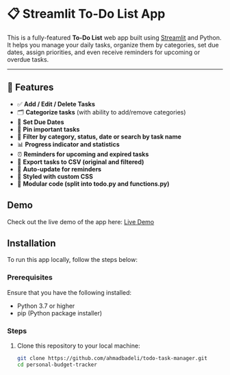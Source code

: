 # 📋 Streamlit To-Do List App

This is a fully-featured **To-Do List** web app built using [Streamlit](https://streamlit.io/) and Python.  
It helps you manage your daily tasks, organize them by categories, set due dates, assign priorities, and even receive reminders for upcoming or overdue tasks.

---

## 🚀 Features

- ✅ **Add / Edit / Delete Tasks**
- 🗂️ **Categorize tasks** (with ability to add/remove categories)
- 📆 **Set Due Dates**
- 📌 **Pin important tasks**
- 🔎 **Filter by category, status, date or search by task name**
- 📊 **Progress indicator and statistics**
- ⏰ **Reminders for upcoming and expired tasks**
- 📎 **Export tasks to CSV (original and filtered)**
- 🔁 **Auto-update for reminders**
- 🌈 **Styled with custom CSS**
- 🧩 **Modular code (split into todo.py and functions.py)**

## Demo

Check out the live demo of the app here: [Live Demo](https://todo-task-manager-l5jg.onrender.com/)

## Installation

To run this app locally, follow the steps below:

### Prerequisites

Ensure that you have the following installed:

- Python 3.7 or higher
- pip (Python package installer)

### Steps

1. Clone this repository to your local machine:
   ```bash
   git clone https://github.com/ahmadbadeli/todo-task-manager.git
   cd personal-budget-tracker
   ```
